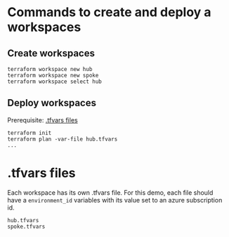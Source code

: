 # Commands to create and deploy a workspaces
## Create workspaces
```
terraform workspace new hub
terraform workspace new spoke
terraform workspace select hub
```
## Deploy workspaces
Prerequisite: [.tfvars files](#tfvars-files)
```
terraform init
terraform plan -var-file hub.tfvars
...
```

# .tfvars files
Each workspace has its own .tfvars file. For this demo, each file should have a `environment_id` variables with its value set to an azure subscription id.
```
hub.tfvars
spoke.tfvars
```

